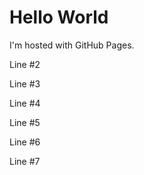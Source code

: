 <!DOCTYPE html>

<html>
    <head>
        <meta charset="UTF-8">
        <link rel="stylesheet" type="text/css" href="git_pages.css">
    </head>
<body>
<h1>Hello World</h1>
<p>I'm hosted with GitHub Pages.</p>
    <p>Line #2</p>
    <p>Line #3</p>
    <p>Line #4</p>
    <p>Line #5</p>
    <p>Line #6</p>
    <p>Line #7</p>
    
</body>
</html>
